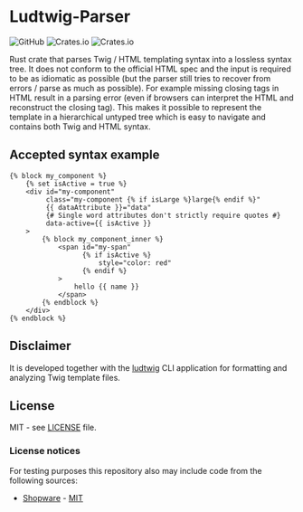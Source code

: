 # Ludtwig-Parser
![GitHub](https://img.shields.io/github/license/MalteJanz/ludtwig-parser?color=blue&style=flat-square)
![Crates.io](https://img.shields.io/crates/v/ludtwig-parser?style=flat-square)
![Crates.io](https://img.shields.io/crates/d/ludtwig-parser?style=flat-square)

Rust crate that parses Twig / HTML templating syntax into a lossless syntax tree.
It does not conform to the official HTML spec and the input is required to be as idiomatic as possible (but the parser still tries to recover from errors / parse as much as possible).
For example missing closing tags in HTML result in a parsing error (even if browsers can interpret the HTML and reconstruct the closing tag).
This makes it possible to represent the template in a hierarchical untyped tree which is easy to navigate and contains both Twig and HTML syntax.

## Accepted syntax example
```twig
{% block my_component %}
    {% set isActive = true %}
    <div id="my-component"
         class="my-component {% if isLarge %}large{% endif %}"
         {{ dataAttribute }}="data"
         {# Single word attributes don't strictly require quotes #}
         data-active={{ isActive }}
    >
        {% block my_component_inner %}
            <span id="my-span"
                  {% if isActive %}
                      style="color: red"
                  {% endif %}
            >
                hello {{ name }}
            </span>
        {% endblock %}
    </div>
{% endblock %}
```

## Disclaimer
It is developed together with the [ludtwig](https://github.com/MalteJanz/ludtwig) CLI application for formatting and analyzing Twig template files.

## License
MIT - see [LICENSE](https://github.com/MalteJanz/ludtwig/blob/main/crates/ludtwig-parser/LICENSE) file.

### License notices
For testing purposes this repository also may include code from the following sources:
- [Shopware](https://github.com/shopware/platform) - [MIT](https://github.com/shopware/platform/blob/master/LICENSE)
